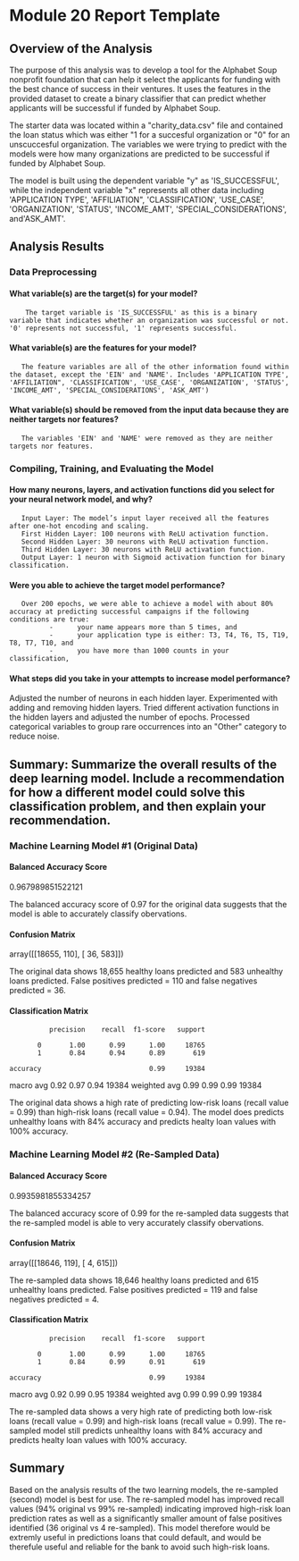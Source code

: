 # Module 20 Report Template

## Overview of the Analysis

The purpose of this analysis was to develop a tool for the Alphabet Soup nonprofit foundation that can help it select the applicants for funding with the best chance of success in their ventures. It uses the features in the provided dataset to create a binary classifier that can predict whether applicants will be successful if funded by Alphabet Soup.

The starter data was located within a "charity_data.csv" file and contained the loan status which was either "1 for a succesful organization or "0" for an unscuccesful organization. The variables we were trying to predict with the models were how many organizations are predicted to be successful if funded by Alphabet Soup. 

The model is built using the dependent variable "y" as 'IS_SUCCESSFUL', while the independent variable "x" represents all other data including 'APPLICATION TYPE', 'AFFILIATION", 'CLASSIFICATION', 'USE_CASE', 'ORGANIZATION', 'STATUS', 'INCOME_AMT', 'SPECIAL_CONSIDERATIONS', and'ASK_AMT'.

## Analysis Results


### Data Preprocessing
#### What variable(s) are the target(s) for your model?
       
        The target variable is 'IS_SUCCESSFUL' as this is a binary variable that indicates whether an organization was successful or not. '0' represents not successful, '1' represents successful.

#### What variable(s) are the features for your model?

       The feature variables are all of the other information found within the dataset, except the 'EIN' and 'NAME'. Includes 'APPLICATION TYPE', 'AFFILIATION", 'CLASSIFICATION', 'USE_CASE', 'ORGANIZATION', 'STATUS', 'INCOME_AMT', 'SPECIAL_CONSIDERATIONS', 'ASK_AMT')

#### What variable(s) should be removed from the input data because they are neither targets nor features?

       The variables 'EIN' and 'NAME' were removed as they are neither targets nor features. 

### Compiling, Training, and Evaluating the Model
#### How many neurons, layers, and activation functions did you select for your neural network model, and why?

       Input Layer: The model’s input layer received all the features after one-hot encoding and scaling.
       First Hidden Layer: 100 neurons with ReLU activation function.
       Second Hidden Layer: 30 neurons with ReLU activation function.
       Third Hidden Layer: 30 neurons with ReLU activation function.
       Output Layer: 1 neuron with Sigmoid activation function for binary classification.

#### Were you able to achieve the target model performance?

       Over 200 epochs, we were able to achieve a model with about 80% accuracy at predicting successful campaigns if the following conditions are true: 
              -      your name appears more than 5 times, and
              -      your application type is either: T3, T4, T6, T5, T19, T8, T7, T10, and
              -      you have more than 1000 counts in your classification,

#### What steps did you take in your attempts to increase model performance?

Adjusted the number of neurons in each hidden layer.
Experimented with adding and removing hidden layers.
Tried different activation functions in the hidden layers and adjusted the number of epochs.
Processed categorical variables to group rare occurrences into an "Other" category to reduce noise.

## Summary: Summarize the overall results of the deep learning model. Include a recommendation for how a different model could solve this classification problem, and then explain your recommendation.









### Machine Learning Model #1 (Original Data)
#### Balanced Accuracy Score
0.967989851522121

The balanced accuracy score of 0.97 for the original data suggests that the model is able to accurately classify obervations. 

#### Confusion Matrix
array([[18655,   110],
       [   36,   583]])

The original data shows 18,655 healthy loans predicted and 583 unhealthy loans predicted. False positives predicted = 110 and false negatives predicted = 36.

#### Classification Matrix
              precision    recall  f1-score   support

           0       1.00      0.99      1.00     18765
           1       0.84      0.94      0.89       619

    accuracy                           0.99     19384
   macro avg       0.92      0.97      0.94     19384
weighted avg       0.99      0.99      0.99     19384

The original data shows a high rate of predicting low-risk loans (recall value = 0.99) than high-risk loans (recall value = 0.94). The model  does predicts unhealthy loans with 84% accuracy and predicts healty loan values  with 100% accuracy.

### Machine Learning Model #2 (Re-Sampled Data)
#### Balanced Accuracy Score
0.9935981855334257

The balanced accuracy score of 0.99 for the re-sampled data suggests that the re-sampled model is able to very accurately classify obervations. 

#### Confusion Matrix
array([[18646,   119],
       [    4,   615]])

The re-sampled data shows 18,646 healthy loans predicted and 615 unhealthy loans predicted. False positives predicted = 119 and false negatives predicted = 4.

#### Classification Matrix
              precision    recall  f1-score   support

           0       1.00      0.99      1.00     18765
           1       0.84      0.99      0.91       619

    accuracy                           0.99     19384
   macro avg       0.92      0.99      0.95     19384
weighted avg       0.99      0.99      0.99     19384

The re-sampled data shows a very high rate of predicting both low-risk loans (recall value = 0.99) and high-risk loans (recall value = 0.99). The re-sampled model still predicts unhealthy loans with 84% accuracy and predicts healty loan values  with 100% accuracy.

## Summary
Based on the analysis results of the two learning models, the re-sampled (second) model is best for use. The re-sampled model has improved recall values (94% original vs 99% re-sampled) indicating improved high-risk loan prediction rates as well as a significantly smaller amount of false positives identified (36 original vs 4 re-sampled). This model therefore would be extremly useful in predictions loans that could default, and would be therefule useful and reliable for the bank to avoid such high-risk loans.

